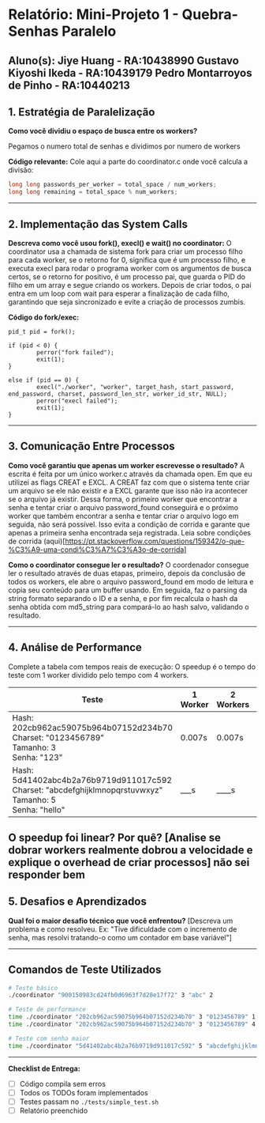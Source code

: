 # Relatório: Mini-Projeto 1 - Quebra-Senhas Paralelo

**Aluno(s):** 
Jiye Huang - RA:10438990
Gustavo Kiyoshi Ikeda - RA:10439179
Pedro Montarroyos de Pinho - RA:10440213
---

## 1. Estratégia de Paralelização


**Como você dividiu o espaço de busca entre os workers?**

Pegamos o numero total de senhas e dividimos por numero de workers

**Código relevante:** Cole aqui a parte do coordinator.c onde você calcula a divisão:
```c
long long passwords_per_worker = total_space / num_workers;
long long remaining = total_space % num_workers;
```
---

## 2. Implementação das System Calls

**Descreva como você usou fork(), execl() e wait() no coordinator:**
O coordinator usa a chamada de sistema fork para criar um processo filho para cada worker, se o retorno for 0, significa que é um processo filho, e executa execl para rodar o programa worker com os argumentos de busca certos, se o retorno for positivo, é um processo pai, que guarda o PID do filho em um array e segue criando os workers. Depois de criar todos, o pai entra em um loop com wait para esperar a finalização de cada filho, garantindo que seja sincronizado e evite a criação de processos zumbis.

**Código do fork/exec:**
```
pid_t pid = fork();

if (pid < 0) {
        perror("fork failed");
        exit(1);
}
       
else if (pid == 0) {
        execl("./worker", "worker", target_hash, start_password, end_password, charset, password_len_str, worker_id_str, NULL);
        perror("execl failed");
        exit(1);
}
```
---

## 3. Comunicação Entre Processos

**Como você garantiu que apenas um worker escrevesse o resultado?**
A escrita é feita por um único  worker.c através da chamada open. Em que eu utilizei as flags CREAT e EXCL. A CREAT faz com que o sistema tente  criar um arquivo se ele não existir e a EXCL garante que isso não ira acontecer se o arquivo já existir.  Dessa forma, o primeiro worker que encontrar a senha e tentar criar o arquivo password_found conseguirá e o próximo worker que também encontrar a senha e tentar criar o arquivo logo em seguida, não será possível. Isso evita a condição de corrida e garante que apenas a primeira senha encontrada seja registrada.
Leia sobre condições de corrida (aqui)[https://pt.stackoverflow.com/questions/159342/o-que-%C3%A9-uma-condi%C3%A7%C3%A3o-de-corrida]

**Como o coordinator consegue ler o resultado?**
O coordenador consegue ler o resultado através de duas etapas, primeiro, depois da conclusão de todos os workers, ele abre o arquivo password_found em modo de leitura e copia seu conteúdo para um buffer usando. Em seguida, faz o parsing da string formato separando o ID e a senha, e por fim recalcula o hash da senha obtida com md5_string para compará-lo ao hash salvo, validando o resultado.

---

## 4. Análise de Performance
Complete a tabela com tempos reais de execução:
O speedup é o tempo do teste com 1 worker dividido pelo tempo com 4 workers.

| Teste | 1 Worker | 2 Workers | 4 Workers | Speedup (4w) |
|-------|----------|-----------|-----------|--------------|
| Hash: 202cb962ac59075b964b07152d234b70<br>Charset: "0123456789"<br>Tamanho: 3<br>Senha: "123" | 0.007s | 0.007s | 0.010s | 0.009 |
| Hash: 5d41402abc4b2a76b9719d911017c592<br>Charset: "abcdefghijklmnopqrstuvwxyz"<br>Tamanho: 5<br>Senha: "hello" | ___s | ____s | ___s | ___ |

**O speedup foi linear? Por quê?**
[Analise se dobrar workers realmente dobrou a velocidade e explique o overhead de criar processos]
não sei responder bem
---

## 5. Desafios e Aprendizados
**Qual foi o maior desafio técnico que você enfrentou?**
[Descreva um problema e como resolveu. Ex: "Tive dificuldade com o incremento de senha, mas resolvi tratando-o como um contador em base variável"]

---

## Comandos de Teste Utilizados

```bash
# Teste básico
./coordinator "900150983cd24fb0d6963f7d28e17f72" 3 "abc" 2

# Teste de performance
time ./coordinator "202cb962ac59075b964b07152d234b70" 3 "0123456789" 1
time ./coordinator "202cb962ac59075b964b07152d234b70" 3 "0123456789" 4

# Teste com senha maior
time ./coordinator "5d41402abc4b2a76b9719d911017c592" 5 "abcdefghijklmnopqrstuvwxyz" 4
```
---

**Checklist de Entrega:**
- [ ] Código compila sem erros
- [ ] Todos os TODOs foram implementados
- [ ] Testes passam no `./tests/simple_test.sh`
- [ ] Relatório preenchido
